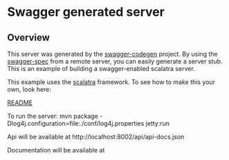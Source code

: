 # Swagger generated server

## Overview
This server was generated by the [swagger-codegen](https://github.com/wordnik/swagger-codegen) project.  By using the 
[swagger-spec](https://github.com/wordnik/swagger-core/wiki) from a remote server, you can easily generate a server stub.  This
is an example of building a swagger-enabled scalatra server.

This example uses the [scalatra](http://scalatra.org/) framework.  To see how to make this your own, look here:

[README](https://github.com/wordnik/swagger-codegen/tree/master/samples/server-generator/scalatra)

To run the server:
mvn package -Dlog4j.configuration=file:./conf/log4j.properties jetty:run

Api will be available at http://localhost:8002/api/api-docs.json

Documentation will be available at 
